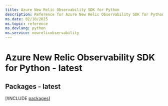 ```yaml
---
title: Azure New Relic Observability SDK for Python
description: Reference for Azure New Relic Observability SDK for Python
ms.date: 02/10/2025
ms.topic: reference
ms.devlang: python
ms.service: newrelicobservability
---
```

# Azure New Relic Observability SDK for Python - latest
## Packages - latest
[!INCLUDE [packages](new-relic-observability-index.md)]